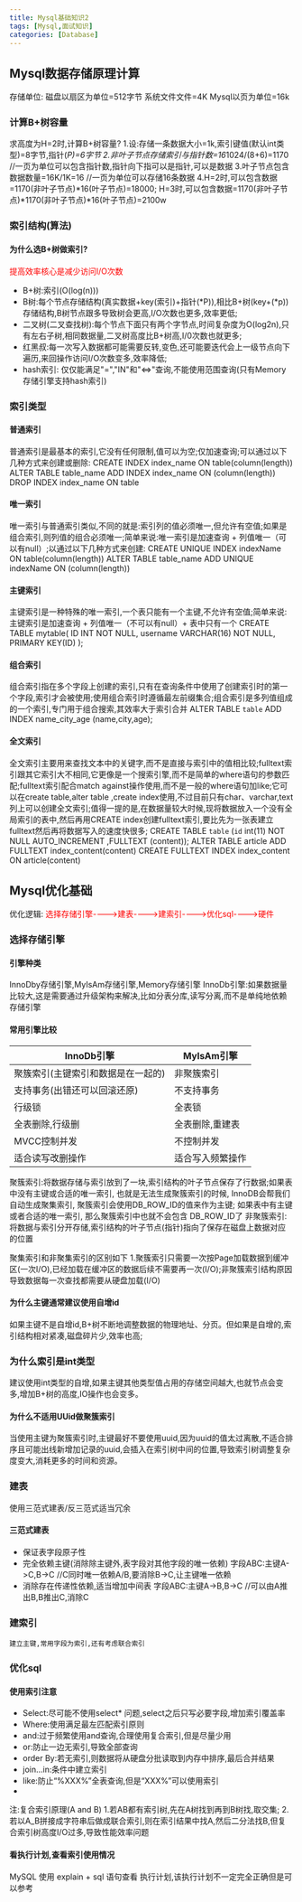 ```yaml
---
title: Mysql基础知识2
tags: [Mysql,面试知识]
categories: [Database]
---
```

## Mysql数据存储原理计算
存储单位: 磁盘以扇区为单位=512字节  系统文件文件=4K   Mysql以页为单位=16k

### 计算B+树容量
求高度为H=2时,计算B+树容量?
    1.设:存储一条数据大小=1k,索引键值(默认int类型)=8字节,指针(*P)=6字节
    2.非叶子节点存储索引与指针数=16*1024/(8+6)=1170   //一页为单位可以包含指针数,指针向下指可以是指针,可以是数据
    3.叶子节点包含数据数量=16K/1K=16     //一页为单位可以存储16条数据
    4.H=2时,可以包含数据=1170(非叶子节点)*16(叶子节点)=18000;
      H=3时,可以包含数据=1170(非叶子节点)*1170(非叶子节点)*16(叶子节点)=2100w

### 索引结构(算法)
#### 为什么选B+树做索引?
<font color='red'>提高效率核心是减少访问I/O次数</font>
* B+树:索引(O(log(n)))
* B树:每个节点存储结构(真实数据+key(索引)+指针(*P)),相比B+树(key+(*p))存储结构,B树节点跟多导致树会更高,I/O次数也更多,效率更低;
* 二叉树(二叉查找树):每个节点下面只有两个字节点,时间复杂度为O(log2n),只有左右子树,相同数据量,二叉树高度比B+树高,I/0次数也就更多;
* 红黑叔:每一次写入数据都可能需要反转,变色,还可能要迭代会上一级节点向下遍历,来回操作访问I/O次数变多,效率降低;
* hash索引: 仅仅能满足"=","IN"和"<=>"查询,不能使用范围查询(只有Memory存储引擎支持hash索引)

### 索引类型
#### 普通索引
普通索引是最基本的索引,它没有任何限制,值可以为空;仅加速查询;可以通过以下几种方式来创建或删除:
    CREATE INDEX index_name ON table(column(length))
    ALTER TABLE table_name ADD INDEX index_name ON (column(length))
    DROP INDEX index_name ON table

#### 唯一索引
唯一索引与普通索引类似,不同的就是:索引列的值必须唯一,但允许有空值;如果是组合索引,则列值的组合必须唯一;简单来说:唯一索引是加速查询 + 列值唯一（可以有null）;以通过以下几种方式来创建:
    CREATE UNIQUE INDEX indexName ON table(column(length))
    ALTER TABLE table_name ADD UNIQUE indexName ON (column(length))

#### 主键索引
主键索引是一种特殊的唯一索引,一个表只能有一个主键,不允许有空值;简单来说:主键索引是加速查询 + 列值唯一（不可以有null）+ 表中只有一个
CREATE TABLE mytable( ID INT NOT NULL, username VARCHAR(16) NOT NULL, PRIMARY KEY(ID) );

#### 组合索引
组合索引指在多个字段上创建的索引,只有在查询条件中使用了创建索引时的第一个字段,索引才会被使用;使用组合索引时遵循最左前缀集合;组合索引是多列值组成的一个索引,专门用于组合搜索,其效率大于索引合并
    ALTER TABLE `table` ADD INDEX name_city_age (name,city,age);

#### 全文索引
全文索引主要用来查找文本中的关键字,而不是直接与索引中的值相比较;fulltext索引跟其它索引大不相同,它更像是一个搜索引擎,而不是简单的where语句的参数匹配;fulltext索引配合match against操作使用,而不是一般的where语句加like;它可以在create table,alter table ,create index使用,不过目前只有char、varchar,text 列上可以创建全文索引;值得一提的是,在数据量较大时候,现将数据放入一个没有全局索引的表中,然后再用CREATE index创建fulltext索引,要比先为一张表建立fulltext然后再将数据写入的速度快很多;
    CREATE TABLE `table` (`id` int(11) NOT NULL AUTO_INCREMENT ,FULLTEXT (content));
    ALTER TABLE article ADD FULLTEXT index_content(content)
    CREATE FULLTEXT INDEX index_content ON article(content)

## Mysql优化基础
优化逻辑: <font color='red'>选择存储引擎---->建表---->建索引---->优化sql---->硬件</font>
    
### 选择存储引擎
#### 引擎种类
InnoDby存储引擎,MyIsAm存储引擎,Memory存储引擎
InnoDb引擎:如果数据量比较大,这是需要通过升级架构来解决,比如分表分库,读写分离,而不是单纯地依赖存储引擎

#### 常用引擎比较
| InnoDb引擎|MyIsAm引擎|
|-----------|------------|
|聚簇索引(主键索引和数据是在一起的)|非聚簇索引|
|支持事务(出错还可以回滚还原)|不支持事务|
|行级锁|全表锁|
|全表删除,行级删|全表删除,重建表|
|MVCC控制并发|不控制并发|
|适合读写改删操作|适合写入频繁操作|

聚簇索引:将数据存储与索引放到了一块,索引结构的叶子节点保存了行数据;如果表中没有主键或合适的唯一索引, 也就是无法生成聚簇索引的时候, InnoDB会帮我们自动生成聚集索引, 聚簇索引会使用DB_ROW_ID的值来作为主键; 如果表中有主键或者合适的唯一索引, 那么聚簇索引中也就不会包含 DB_ROW_ID了
非聚簇索引:将数据与索引分开存储,索引结构的叶子节点(指针)指向了保存在磁盘上数据对应的位置

聚集索引和非聚集索引的区别如下
1.聚簇索引只需要一次按Page加载数据到缓冲区(一次I/O),已经加载在缓冲区的数据后续不需要再一次(I/O);非聚簇索引结构原因导致数据每一次查找都需要从硬盘加载(I/O)

#### 为什么主键通常建议使用自增id
如果主键不是自增id,B+树不断地调整数据的物理地址、分页。但如果是自增的,索引结构相对紧凑,磁盘碎片少,效率也高;

### 为什么索引是int类型
建议使用int类型的自增,如果主键其他类型值占用的存储空间越大,也就节点会变多,增加B+树的高度,IO操作也会变多。

#### 为什么不适用UUid做聚簇索引
当使用主键为聚簇索引时,主键最好不要使用uuid,因为uuid的值太过离散,不适合排序且可能出线新增加记录的uuid,会插入在索引树中间的位置,导致索引树调整复杂度变大,消耗更多的时间和资源。

### 建表
使用三范式建表/反三范式适当冗余
#### 三范式建表
* 保证表字段原子性
* 完全依赖主键(消除除主键外,表字段对其他字段的唯一依赖)
    字段ABC:主键A->C,B->C //C同时唯一依赖A/B,要消除B->C,让主键唯一依赖
* 消除存在传递性依赖,适当增加中间表
    字段ABC:主键A->B,B->C //可以由A推出B,B推出C,消除C

### 建索引
    建立主键,常用字段为索引,还有考虑联合索引

### 优化sql
#### 使用索引注意
* Select:尽可能不使用select* 问题,select之后只写必要字段,增加索引覆盖率
* Where:使用满足最左匹配索引原则
* and:过于频繁使用and查询,合理使用复合索引,但是尽量少用
* or:防止一边无索引,导致全部查询
* order By:若无索引,则数据将从硬盘分批读取到内存中排序,最后合并结果
* join...in:条件中建立索引
* like:防止“%XXX%”全表查询,但是“XXX%”可以使用索引
* 
注:复合索引原理(A and B)
    1.若AB都有索引树,先在A树找到再到B树找,取交集;
    2.若以A_B拼接成字符串后做成联合索引,则在索引结果中找A,然后二分法找B,但复合索引树高度I/O过多,导致性能效率问题

#### 看执行计划,查看索引使用情况
MySQL 使用 explain + sql 语句查看 执行计划,该执行计划不一定完全正确但是可以参考

